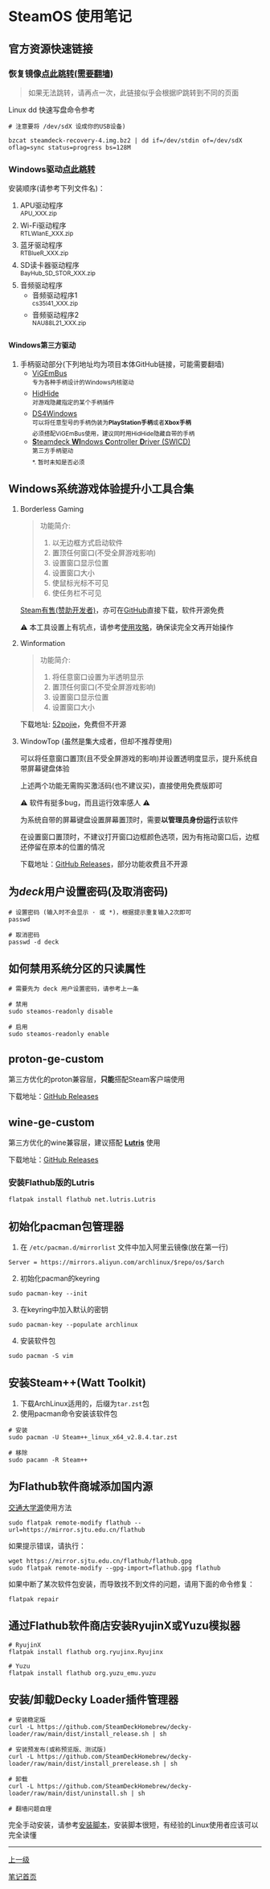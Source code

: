 # SteamOS 使用笔记

## 官方资源快速链接

### 恢复镜像[点此跳转(需要翻墙)](https://help.steampowered.com/zh-cn/faqs/view/1B71-EDF2-EB6D-2BB3)

> 如果无法跳转，请再点一次，此链接似乎会根据IP跳转到不同的页面

Linux dd 快速写盘命令参考

```shell
# 注意要将 /dev/sdX 设成你的USB设备)

bzcat steamdeck-recovery-4.img.bz2 | dd if=/dev/stdin of=/dev/sdX oflag=sync status=progress bs=128M
```

### Windows驱动[点此跳转](https://help.steampowered.com/zh-cn/faqs/view/6121-ECCD-D643-BAA8)

安装顺序(请参考下列文件名)：

1. APU驱动程序<br><sup>APU_XXX.zip</sup>
2. Wi-Fi驱动程序<br><sup>RTLWlanE_XXX.zip</sup>
4. 蓝牙驱动程序<br><sup>RTBlueR_XXX.zip</sup>
5. SD读卡器驱动程序<br><sup>BayHub_SD_STOR_XXX.zip</sup>
6. 音频驱动程序
   + 音频驱动程序1<br><sup>cs35l41_XXX.zip</sup>
   + 音频驱动程序2<br><sup>NAU88L21_XXX.zip</sup>

#### Windows第三方驱动

1. 手柄驱动部分(下列地址均为项目本体GitHub链接，可能需要翻墙)
   + [ViGEmBus](https://github.com/ViGEm/ViGEmBus)<br><sup>专为各种手柄设计的Windows内核驱动</sup>
   + [HidHide](https://github.com/ViGEm/HidHide)<br><sup>对游戏隐藏指定的某个手柄插件</sup>
   + [DS4Windows](https://github.com/Ryochan7/DS4Windows)<br><sup>可以将任意型号的手柄伪装为**PlayStation手柄**或者**Xbox手柄**<br>必须搭配ViGEmBus使用，建议同时用HidHide隐藏自带的手柄</sup>
   + [**S**teamdeck **WI**ndows **C**ontroller **D**river (SWICD)](https://github.com/mKenfenheuer/steam-deck-windows-usermode-driver)<br><sup>第三方手柄驱动<br>\*. 暂时未知是否必须</sup>

## Windows系统游戏体验提升小工具合集

1. Borderless Gaming

   > 功能简介:
   > 
   > 1. 以无边框方式启动软件
   > 2. 置顶任何窗口(不受全屏游戏影响)
   > 3. 设置窗口显示位置
   > 4. 设置窗口大小
   > 5. 使鼠标光标不可见
   > 6. 使任务栏不可见

   [Steam有售(赞助开发者)](http://store.steampowered.com/app/388080)，亦可在[GitHub](https://github.com/Codeusa/Borderless-Gaming)直接下载，软件开源免费

   ⚠ 本工具设置上有坑点，请参考[使用攻略](./borderlessGamingUsage.md)，确保读完全文再开始操作

3. Winformation
	
   > 功能简介:
   > 
   > 1. 将任意窗口设置为半透明显示
   > 2. 置顶任何窗口(不受全屏游戏影响)
   > 3. 设置窗口显示位置
   > 4. 设置窗口大小

   下载地址: [52pojie](https://www.52pojie.cn/thread-1416482-1-1.html)，免费但不开源

2. WindowTop (虽然是集大成者，但却不推荐使用)

   可以将任意窗口置顶(且不受全屏游戏的影响)并设置透明度显示，提升系统自带屏幕键盘体验
   
   上述两个功能无需购买激活码(也不建议买)，直接使用免费版即可

   ⚠ 软件有挺多bug，而且运行效率感人 ⚠

   为系统自带的屏幕键盘设置屏幕置顶时，需要**以管理员身份运行**该软件

   在设置窗口置顶时，不建议打开窗口边框颜色选项，因为有拖动窗口后，边框还停留在原本的位置的情况

   下载地址：[GitHub Releases](https://windowtop.info/)，部分功能收费且不开源

## 为*deck*用户设置密码(及取消密码)

```shell
# 设置密码 (输入时不会显示 · 或 *)，根据提示重复输入2次即可
passwd

# 取消密码
passwd -d deck
```

## 如何禁用系统分区的只读属性

```shell
# 需要先为 deck 用户设置密码，请参考上一条

# 禁用
sudo steamos-readonly disable

# 启用
sudo steamos-readonly enable
```

## proton-ge-custom

第三方优化的proton兼容层，**只能**搭配Steam客户端使用

下载地址：[GitHub Releases](https://github.com/GloriousEggroll/proton-ge-custom/releases)

## wine-ge-custom

第三方优化的wine兼容层，建议搭配 **[Lutris](https://lutris.net/)** 使用

下载地址：[GitHub Releases](https://github.com/GloriousEggroll/wine-ge-custom/releases)

### 安装Flathub版的Lutris

```shell
flatpak install flathub net.lutris.Lutris
```

## 初始化pacman包管理器

1. 在 `/etc/pacman.d/mirrorlist` 文件中加入阿里云镜像(放在第一行)

```
Server = https://mirrors.aliyun.com/archlinux/$repo/os/$arch
```

2. 初始化pacman的keyring

```shell
sudo pacman-key --init
```

3. 在keyring中加入默认的密钥

```shell
sudo pacman-key --populate archlinux
```

4. 安装软件包

```shell
sudo pacman -S vim
```

## 安装Steam++(Watt Toolkit)

1. 下载ArchLinux适用的，后缀为`tar.zst`包
2. 使用pacman命令安装该软件包

```shell
# 安装
sudo pacman -U Steam++_linux_x64_v2.8.4.tar.zst

# 移除
sudo pacamn -R Steam++
```

## 为Flathub软件商城添加国内源

[交通大学源](https://mirror.sjtu.edu.cn/docs/flathub)使用方法

```shell
sudo flatpak remote-modify flathub --url=https://mirror.sjtu.edu.cn/flathub
```

如果提示错误，请执行：

```shell
wget https://mirror.sjtu.edu.cn/flathub/flathub.gpg
sudo flatpak remote-modify --gpg-import=flathub.gpg flathub
```

如果中断了某次软件包安装，而导致找不到文件的问题，请用下面的命令修复：

```shell
flatpak repair
```

## 通过Flathub软件商店安装RyujinX或Yuzu模拟器

```shell
# RyujinX
flatpak install flathub org.ryujinx.Ryujinx

# Yuzu
flatpak install flathub org.yuzu_emu.yuzu
```

## 安装/卸载Decky Loader插件管理器

```shell
# 安装稳定版
curl -L https://github.com/SteamDeckHomebrew/decky-loader/raw/main/dist/install_release.sh | sh

# 安装预发布(或称预览版、测试版)
curl -L https://github.com/SteamDeckHomebrew/decky-loader/raw/main/dist/install_prerelease.sh | sh

# 卸载
curl -L https://github.com/SteamDeckHomebrew/decky-loader/raw/main/dist/uninstall.sh | sh

# 翻墙问题自理
```

完全手动安装，请参考[安装脚本](https://github.com/SteamDeckHomebrew/decky-loader/blob/main/dist/install_release.sh)，安装脚本很短，有经验的Linux使用者应该可以完全读懂

---

[上一级](../README.md)

[笔记首页](../../README.md)
